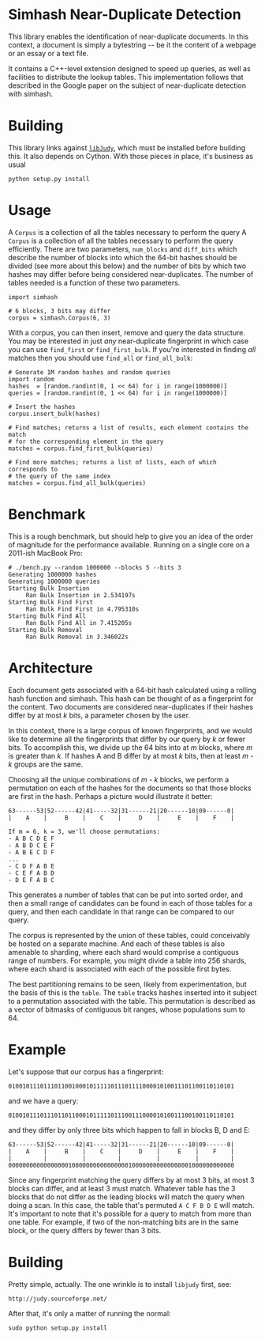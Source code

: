 Simhash Near-Duplicate Detection
================================
This library enables the identification of near-duplicate documents. In this 
context, a document is simply a bytestring -- be it the content of a webpage
or an essay or a text file.

It contains a C++-level extension designed to speed up queries, as well as 
facilities to distribute the lookup tables. This implementation follows that
described in the Google paper on the subject of near-duplicate detection with 
simhash.

Building
========
This library links against [`libJudy`](http://judy.sourceforge.net/), which must
be installed before building this. It also depends on Cython. With those pieces 
in place, it's business as usual

	python setup.py install

Usage
=====
A `Corpus` is a collection of all the tables necessary to perform the query 
A `Corpus` is a collection of all the tables necessary to perform the query 
efficiently. There are two parameters, `num_blocks` and `diff_bits` which 
describe the number of blocks into which the 64-bit hashes should be divided
(see more about this below) and the number of bits by which two hashes may 
differ before being considered near-duplicates. The number of tables needed is
a function of these two parameters.

	import simhash
	
	# 6 blocks, 3 bits may differ
	corpus = simhash.Corpus(6, 3)

With a corpus, you can then insert, remove and query the data structure. You may
be interested in just _any_ near-duplicate fingerprint in which case you can use
`find_first` or `find_first_bulk`. If you're interested in finding _all_ matches
then you should use `find_all` or `find_all_bulk`:

	# Generate 1M random hashes and random queries
	import random
	hashes  = [random.randint(0, 1 << 64) for i in range(1000000)]
	queries = [random.randint(0, 1 << 64) for i in range(1000000)]
	
	# Insert the hashes
	corpus.insert_bulk(hashes)
	
	# Find matches; returns a list of results, each element contains the match
	# for the corresponding element in the query
	matches = corpus.find_first_bulk(queries)
	
	# Find more matches; returns a list of lists, each of which corresponds to 
	# the query of the same index
	matches = corpus.find_all_bulk(queries)

Benchmark
=========
This is a rough benchmark, but should help to give you an idea of the order of 
magnitude for the performance available. Running on a single core on a 2011-ish
MacBook Pro:

	# ./bench.py --random 1000000 --blocks 5 --bits 3
	Generating 1000000 hashes
	Generating 1000000 queries
	Starting Bulk Insertion
		 Ran Bulk Insertion in 2.534197s
	Starting Bulk Find First
		 Ran Bulk Find First in 4.795310s
	Starting Bulk Find All
		 Ran Bulk Find All in 7.415205s
	Starting Bulk Removal
		 Ran Bulk Removal in 3.346022s

Architecture
============
Each document gets associated with a 64-bit hash calculated using a rolling 
hash function and simhash. This hash can be thought of as a fingerprint for
the content. Two documents are considered near-duplicates if their hashes differ
by at most _k_ bits, a parameter chosen by the user.

In this context, there is a large corpus of known fingerprints, and we would 
like to determine all the fingerprints that differ by our query by _k_ or fewer
bits. To accomplish this, we divide up the 64 bits into at _m_ blocks, where 
_m_ is greater than _k_. If hashes A and B differ by at most _k_ bits, then at
least _m - k_ groups are the same.

Choosing all the unique combinations of _m - k_ blocks, we perform a permutation
on each of the hashes for the documents so that those blocks are first in the 
hash. Perhaps a picture would illustrate it better:

	63------53|52------42|41-----32|31------21|20------10|09------0|
	|    A    |     B    |    C    |     D    |     E    |    F    |
	
	If m = 6, k = 3, we'll choose permutations:
	- A B C D E F
	- A B D C E F
	- A B E C D F
	...
	- C D F A B E
	- C E F A B D
	- D E F A B C

This generates a number of tables that can be put into sorted order, and then a 
small range of candidates can be found in each of those tables for a query, and
then each candidate in that range can be compared to our query.

The corpus is represented by the union of these tables, could conceivably be
hosted on a separate machine. And each of these tables is also amenable to 
sharding, where each shard would comprise a contiguous range of numbers. For 
example, you might divide a table into 256 shards, where each shard is 
associated with each of the possible first bytes.

The best partitioning remains to be seen, likely from experimentation, but the
basis of this is the `table`. The `table` tracks hashes inserted into it subject
to a permutation associated with the table. This permutation is described as a
vector of bitmasks of contiguous bit ranges, whose populations sum to 64.

Example
=======

Let's suppose that our corpus has a fingerprint:

	0100101110111011001000101111101110111100001010011101100110110101

and we have a query:

	0100101110111011011000101111101110011100001010011100100110110101

and they differ by only three bits which happen to fall in blocks B, D and E:

	63------53|52------42|41-----32|31------21|20------10|09------0|
	|    A    |     B    |    C    |     D    |     E    |    F    |
	|         |          |         |          |          |         |
	0000000000000000010000000000000000100000000000000001000000000000

Since any fingerprint matching the query differs by at most 3 bits, at most 3
blocks can differ, and at least 3 must match. Whatever table has the 3 blocks 
that do not differ as the leading blocks will match the query when doing a scan.
In this case, the table that's permuted `A C F B D E` will match. It's important
to note that it's possible for a query to match from more than one table. For 
example, if two of the non-matching bits are in the same block, or the query 
differs by fewer than 3 bits.

Building
========

Pretty simple, actually. The one wrinkle is to install `libjudy` first, see:

	http://judy.sourceforge.net/

After that, it's only a matter of running the normal:

	sudo python setup.py install
